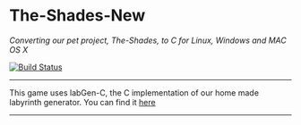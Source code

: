 # The-Shades-New
*Converting our pet project, The-Shades, to C for Linux, Windows and MAC OS X*

[![Build Status](https://travis-ci.org/ForgetfulMuffin/The-Shades-C.svg?branch=master)](https://travis-ci.org/ForgetfulMuffin/The-Shades-C)



















-------------------------------------------------------------------------------

 This game uses labGen-C, the C implementation of our home made labyrinth generator.
 You can find it [here](http://github.com/ForgetfulMuffin/labGen-C)

-------------------------------------------------------------------------------
